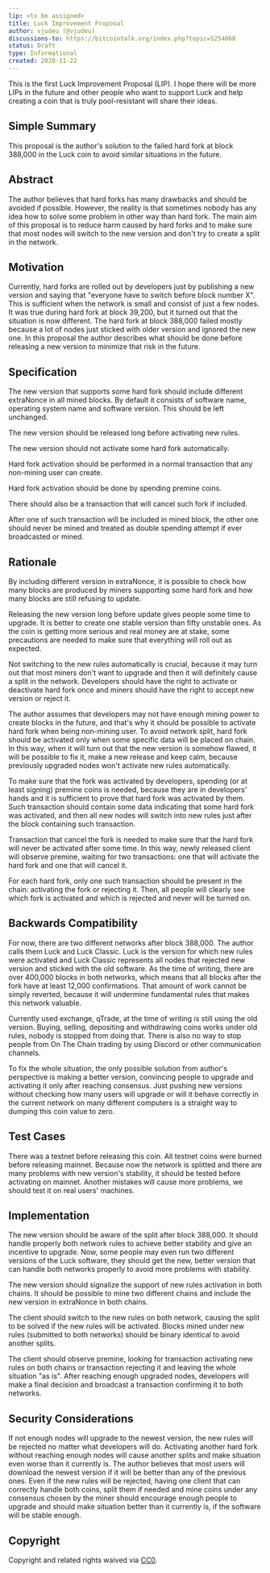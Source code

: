 ```yaml
---
lip: <to be assigned>
title: Luck Improvement Proposal
author: vjudeu (@vjudeu)
discussions-to: https://bitcointalk.org/index.php?topic=5254068
status: Draft
type: Informational
created: 2020-11-22
---
```


This is the first Luck Improvement Proposal (LIP). I hope there will be more LIPs in the future and other people who want to support Luck and help creating a coin that is truly pool-resistant will share their ideas.

## Simple Summary

This proposal is the author's solution to the failed hard fork at block 388,000 in the Luck coin to avoid similar situations in the future.

## Abstract

The author believes that hard forks has many drawbacks and should be avoided if possible. However, the reality is that sometimes nobody has any idea how to solve some problem in other way than hard fork. The main aim of this proposal is to reduce harm caused by hard forks and to make sure that most nodes will switch to the new version and don't try to create a split in the network.

## Motivation

Currently, hard forks are rolled out by developers just by publishing a new version and saying that "everyone have to switch before block number X". This is sufficient when the network is small and consist of just a few nodes. It was true during hard fork at block 39,200, but it turned out that the situation is now different. The hard fork at block 388,000 failed mostly because a lot of nodes just sticked with older version and ignored the new one. In this proposal the author describes what should be done before releasing a new version to minimize that risk in the future.

## Specification

The new version that supports some hard fork should include different extraNonce in all mined blocks. By default it consists of software name, operating system name and software version. This should be left unchanged. 

The new version should be released long before activating new rules.

The new version should not activate some hard fork automatically.

Hard fork activation should be performed in a normal transaction that any non-mining user can create.

Hard fork activation should be done by spending premine coins.

There should also be a transaction that will cancel such fork if included.

After one of such transaction will be included in mined block, the other one should never be mined and treated as double spending attempt if ever broadcasted or mined.

## Rationale

By including different version in extraNonce, it is possible to check how many blocks are produced by miners supporting some hard fork and how many blocks are still refusing to update.

Releasing the new version long before update gives people some time to upgrade. It is better to create one stable version than fifty unstable ones. As the coin is getting more serious and real money are at stake, some precautions are needed to make sure that everything will roll out as expected.

Not switching to the new rules automatically is crucial, because it may turn out that most miners don't want to upgrade and then it will definitely cause a split in the network. Developers should have the right to activate or deactivate hard fork once and miners should have the right to accept new version or reject it.

The author assumes that developers may not have enough mining power to create blocks in the future, and that's why it should be possible to activate hard fork when being non-mining user. To avoid network split, hard fork should be activated only when some specific data will be placed on chain. In this way, when it will turn out that the new version is somehow flawed, it will be possible to fix it, make a new release and keep calm, because previously upgraded nodes won't activate new rules automatically.

To make sure that the fork was activated by developers, spending (or at least signing) premine coins is needed, because they are in developers' hands and it is sufficient to prove that hard fork was activated by them. Such transaction should contain some data indicating that some hard fork was activated, and then all new nodes will switch into new rules just after the block containing such transaction.

Transaction that cancel the fork is needed to make sure that the hard fork will never be activated after some time. In this way, newly released client will observe premine, waiting for two transactions: one that will activate the hard fork and one that will cancel it.

For each hard fork, only one such transaction should be present in the chain: activating the fork or rejecting it. Then, all people will clearly see which fork is activated and which is rejected and never will be turned on.

## Backwards Compatibility

For now, there are two different networks after block 388,000. The author calls them Luck and Luck Classic. Luck is the version for which new rules were activated and Luck Classic represents all nodes that rejected new version and sticked with the old software. As the time of writing, there are over 400,000 blocks in both networks, which means that all blocks after the fork have at least 12,000 confirmations. That amount of work cannot be simply reverted, because it will undermine fundamental rules that makes this network valuable.

Currently used exchange, qTrade, at the time of writing is still using the old version. Buying, selling, depositing and withdrawing coins works under old rules, nobody is stopped from doing that. There is also no way to stop people from On The Chain trading by using Discord or other communication channels.

To fix the whole situation, the only possible solution from author's perspective is making a better version, convincing people to upgrade and activating it only after reaching consensus. Just pushing new versions without checking how many users will upgrade or will it behave correctly in the current network on many different computers is a straight way to dumping this coin value to zero.

## Test Cases

There was a testnet before releasing this coin. All testnet coins were burned before releasing mainnet. Because now the network is splitted and there are many problems with new version's stability, it should be tested before activating on mainnet. Another mistakes will cause more problems, we should test it on real users' machines.

## Implementation

The new version should be aware of the split after block 388,000. It should handle properly both network rules to achieve better stability and give an incentive to upgrade. Now, some people may even run two different versions of the Luck software, they should get the new, better version that can handle both networks properly to avoid more problems with stability.

The new version should signalize the support of new rules activation in both chains. It should be possible to mine two different chains and include the new version in extraNonce in both chains.

The client should switch to the new rules on both network, causing the split to be solved if the new rules will be activated. Blocks mined under new rules (submitted to both networks) should be binary identical to avoid another splits.

The client should observe premine, looking for transaction activating new rules on both chains or transaction rejecting it and leaving the whole situation "as is". After reaching enough upgraded nodes, developers will make a final decision and broadcast a transaction confirming it to both networks.

## Security Considerations

If not enough nodes will upgrade to the newest version, the new rules will be rejected no matter what developers will do. Activating another hard fork without reaching enough nodes will cause another splits and make situation even worse than it currently is. The author believes that most users will download the newest version if it will be better than any of the previous ones. Even if the new rules will be rejected, having one client that can correctly handle both coins, split them if needed and mine coins under any consensus chosen by the miner should encourage enough people to upgrade and should make situation better than it currently is, if the software will be stable enough.

## Copyright
Copyright and related rights waived via [CC0](https://creativecommons.org/publicdomain/zero/1.0/).

